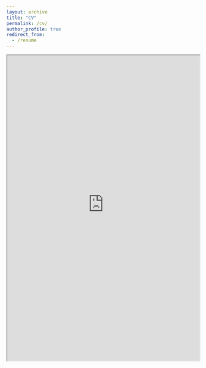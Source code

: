 ```yaml
---
layout: archive
title: "CV"
permalink: /cv/
author_profile: true
redirect_from:
  - /resume
---
```


<iframe src="https://arjunsinghrathore.github.io/files/Tech_resume.pdf" width="100%" height="800px"></iframe>
